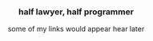 <h3 align="center">half lawyer, half programmer</h3>
<p align="center">some of my links would appear hear later</p>
